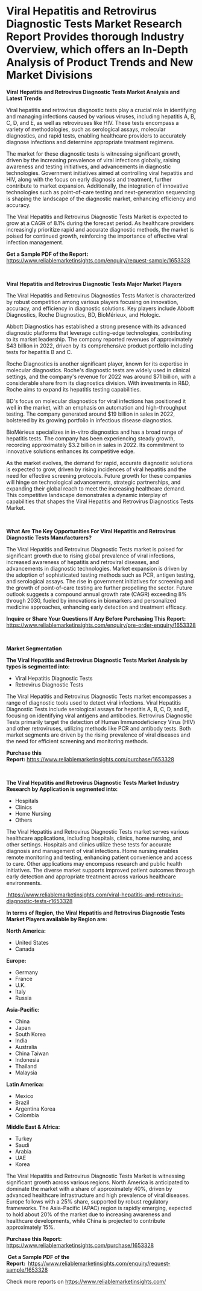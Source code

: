 <p><h1>Viral Hepatitis and Retrovirus Diagnostic Tests Market Research Report Provides thorough Industry Overview, which offers an In-Depth Analysis of Product Trends and New Market Divisions</h1></p><p><strong>Viral Hepatitis and Retrovirus Diagnostic Tests Market Analysis and Latest Trends</strong></p>
<p><p>Viral hepatitis and retrovirus diagnostic tests play a crucial role in identifying and managing infections caused by various viruses, including hepatitis A, B, C, D, and E, as well as retroviruses like HIV. These tests encompass a variety of methodologies, such as serological assays, molecular diagnostics, and rapid tests, enabling healthcare providers to accurately diagnose infections and determine appropriate treatment regimens.</p><p>The market for these diagnostic tests is witnessing significant growth, driven by the increasing prevalence of viral infections globally, raising awareness and testing initiatives, and advancements in diagnostic technologies. Government initiatives aimed at controlling viral hepatitis and HIV, along with the focus on early diagnosis and treatment, further contribute to market expansion. Additionally, the integration of innovative technologies such as point-of-care testing and next-generation sequencing is shaping the landscape of the diagnostic market, enhancing efficiency and accuracy.</p><p>The Viral Hepatitis and Retrovirus Diagnostic Tests Market is expected to grow at a CAGR of 8.1% during the forecast period. As healthcare providers increasingly prioritize rapid and accurate diagnostic methods, the market is poised for continued growth, reinforcing the importance of effective viral infection management.</p></p>
<p><strong>Get a Sample PDF of the Report:&nbsp;</strong> <a href="https://www.reliablemarketinsights.com/enquiry/request-sample/1653328?utm_campaign=2002&utm_medium=2&utm_source=Github&utm_content=ia&utm_term=08032025&utm_id=viral-hepatitis-and-retrovirus-diagnostic-tests">https://www.reliablemarketinsights.com/enquiry/request-sample/1653328</a></p>
<p>&nbsp;</p>
<p><strong>Viral Hepatitis and Retrovirus Diagnostic Tests Major Market Players</strong></p>
<p><p>The Viral Hepatitis and Retrovirus Diagnostics Tests Market is characterized by robust competition among various players focusing on innovation, accuracy, and efficiency in diagnostic solutions. Key players include Abbott Diagnostics, Roche Diagnostics, BD, BioMérieux, and Hologic.</p><p>Abbott Diagnostics has established a strong presence with its advanced diagnostic platforms that leverage cutting-edge technologies, contributing to its market leadership. The company reported revenues of approximately $43 billion in 2022, driven by its comprehensive product portfolio including tests for hepatitis B and C.</p><p>Roche Diagnostics is another significant player, known for its expertise in molecular diagnostics. Roche's diagnostic tests are widely used in clinical settings, and the company's revenue for 2022 was around $71 billion, with a considerable share from its diagnostics division. With investments in R&D, Roche aims to expand its hepatitis testing capabilities.</p><p>BD's focus on molecular diagnostics for viral infections has positioned it well in the market, with an emphasis on automation and high-throughput testing. The company generated around $19 billion in sales in 2022, bolstered by its growing portfolio in infectious disease diagnostics.</p><p>BioMérieux specializes in in-vitro diagnostics and has a broad range of hepatitis tests. The company has been experiencing steady growth, recording approximately $3.2 billion in sales in 2022. Its commitment to innovative solutions enhances its competitive edge.</p><p>As the market evolves, the demand for rapid, accurate diagnostic solutions is expected to grow, driven by rising incidences of viral hepatitis and the need for effective screening protocols. Future growth for these companies will hinge on technological advancements, strategic partnerships, and expanding their global reach to meet the increasing healthcare demand. This competitive landscape demonstrates a dynamic interplay of capabilities that shapes the Viral Hepatitis and Retrovirus Diagnostics Tests Market.</p></p>
<p>&nbsp;</p>
<p><strong>What Are The Key Opportunities For Viral Hepatitis and Retrovirus Diagnostic Tests Manufacturers?</strong></p>
<p><p>The Viral Hepatitis and Retrovirus Diagnostic Tests market is poised for significant growth due to rising global prevalence of viral infections, increased awareness of hepatitis and retroviral diseases, and advancements in diagnostic technologies. Market expansion is driven by the adoption of sophisticated testing methods such as PCR, antigen testing, and serological assays. The rise in government initiatives for screening and the growth of point-of-care testing are further propelling the sector. Future outlook suggests a compound annual growth rate (CAGR) exceeding 8% through 2030, fueled by innovations in biomarkers and personalized medicine approaches, enhancing early detection and treatment efficacy.</p></p>
<p><strong>Inquire or Share Your Questions If Any Before Purchasing This Report:</strong> <a href="https://www.reliablemarketinsights.com/enquiry/pre-order-enquiry/1653328?utm_campaign=2002&utm_medium=2&utm_source=Github&utm_content=ia&utm_term=08032025&utm_id=viral-hepatitis-and-retrovirus-diagnostic-tests">https://www.reliablemarketinsights.com/enquiry/pre-order-enquiry/1653328</a></p>
<p>&nbsp;</p>
<p><strong>Market Segmentation</strong></p>
<p><strong>The Viral Hepatitis and Retrovirus Diagnostic Tests Market Analysis by types is segmented into:</strong></p>
<p><ul><li>Viral Hepatitis Diagnostic Tests</li><li>Retrovirus Diagnostic Tests</li></ul></p>
<p><p>The Viral Hepatitis and Retrovirus Diagnostic Tests market encompasses a range of diagnostic tools used to detect viral infections. Viral Hepatitis Diagnostic Tests include serological assays for hepatitis A, B, C, D, and E, focusing on identifying viral antigens and antibodies. Retrovirus Diagnostic Tests primarily target the detection of Human Immunodeficiency Virus (HIV) and other retroviruses, utilizing methods like PCR and antibody tests. Both market segments are driven by the rising prevalence of viral diseases and the need for efficient screening and monitoring methods.</p></p>
<p><strong>Purchase this Report:&nbsp;</strong><a href="https://www.reliablemarketinsights.com/purchase/1653328?utm_campaign=2002&utm_medium=2&utm_source=Github&utm_content=ia&utm_term=08032025&utm_id=viral-hepatitis-and-retrovirus-diagnostic-tests">https://www.reliablemarketinsights.com/purchase/1653328</a></p>
<p>&nbsp;</p>
<p><strong>The Viral Hepatitis and Retrovirus Diagnostic Tests Market Industry Research by Application is segmented into:</strong></p>
<p><ul><li>Hospitals</li><li>Clinics</li><li>Home Nursing</li><li>Others</li></ul></p>
<p><p>The Viral Hepatitis and Retrovirus Diagnostic Tests market serves various healthcare applications, including hospitals, clinics, home nursing, and other settings. Hospitals and clinics utilize these tests for accurate diagnosis and management of viral infections. Home nursing enables remote monitoring and testing, enhancing patient convenience and access to care. Other applications may encompass research and public health initiatives. The diverse market supports improved patient outcomes through early detection and appropriate treatment across various healthcare environments.</p></p>
<p><a href="https://www.reliablemarketinsights.com/viral-hepatitis-and-retrovirus-diagnostic-tests-r1653328?utm_campaign=2002&utm_medium=2&utm_source=Github&utm_content=ia&utm_term=08032025&utm_id=viral-hepatitis-and-retrovirus-diagnostic-tests">&nbsp;https://www.reliablemarketinsights.com/viral-hepatitis-and-retrovirus-diagnostic-tests-r1653328</a></p>
<p><strong>In terms of Region, the Viral Hepatitis and Retrovirus Diagnostic Tests Market Players available by Region are:</strong></p>
<p>
    <p> <strong> North America: </strong>
        <ul>
            <li>United States</li>
            <li>Canada</li>
        </ul>
        </p> 
    <p> <strong> Europe: </strong>
        <ul>
            <li>Germany</li>
            <li>France</li>
            <li>U.K.</li>
            <li>Italy</li>
            <li>Russia</li>
        </ul>
        </p> 
    <p> <strong> Asia-Pacific: </strong>
        <ul>
            <li>China</li>
            <li>Japan</li>
            <li>South Korea</li>
            <li>India</li>
            <li>Australia</li>
            <li>China Taiwan</li>
            <li>Indonesia</li>
            <li>Thailand</li>
            <li>Malaysia</li>
        </ul>
        </p> 
    <p> <strong> Latin America: </strong>
        <ul>
            <li>Mexico</li>
            <li>Brazil</li>
            <li>Argentina Korea</li>
            <li>Colombia</li>
        </ul>
        </p> 
    <p> <strong> Middle East & Africa: </strong>
        <ul>
            <li>Turkey</li>
            <li>Saudi</li>
            <li>Arabia</li>
            <li>UAE</li>
            <li>Korea</li>
        </ul>
    </p>
    </p>
<p><p>The Viral Hepatitis and Retrovirus Diagnostic Tests Market is witnessing significant growth across various regions. North America is anticipated to dominate the market with a share of approximately 40%, driven by advanced healthcare infrastructure and high prevalence of viral diseases. Europe follows with a 25% share, supported by robust regulatory frameworks. The Asia-Pacific (APAC) region is rapidly emerging, expected to hold about 20% of the market due to increasing awareness and healthcare developments, while China is projected to contribute approximately 15%.</p></p>
<p><strong>Purchase this Report: </strong><a href="https://www.reliablemarketinsights.com/purchase/1653328?utm_campaign=2002&utm_medium=2&utm_source=Github&utm_content=ia&utm_term=08032025&utm_id=viral-hepatitis-and-retrovirus-diagnostic-tests">https://www.reliablemarketinsights.com/purchase/1653328</a></p>
<p>&nbsp;<strong>Get a Sample PDF of the Report:&nbsp;&nbsp;</strong><a href="https://www.reliablemarketinsights.com/enquiry/request-sample/1653328?utm_campaign=2002&utm_medium=2&utm_source=Github&utm_content=ia&utm_term=08032025&utm_id=viral-hepatitis-and-retrovirus-diagnostic-tests">https://www.reliablemarketinsights.com/enquiry/request-sample/1653328</a></p>
<p><strong></strong></p>
<p>Check more reports on <a href="https://www.reliablemarketinsights.com/?utm_campaign=2002&utm_medium=2&utm_source=Github&utm_content=ia&utm_term=08032025&utm_id=viral-hepatitis-and-retrovirus-diagnostic-tests">https://www.reliablemarketinsights.com/</a></p>